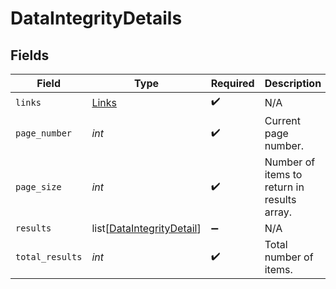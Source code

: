 # DataIntegrityDetails


## Fields

| Field                                                                   | Type                                                                    | Required                                                                | Description                                                             |
| ----------------------------------------------------------------------- | ----------------------------------------------------------------------- | ----------------------------------------------------------------------- | ----------------------------------------------------------------------- |
| `links`                                                                 | [Links](../../models/shared/links.md)                                   | :heavy_check_mark:                                                      | N/A                                                                     |
| `page_number`                                                           | *int*                                                                   | :heavy_check_mark:                                                      | Current page number.                                                    |
| `page_size`                                                             | *int*                                                                   | :heavy_check_mark:                                                      | Number of items to return in results array.                             |
| `results`                                                               | list[[DataIntegrityDetail](../../models/shared/dataintegritydetail.md)] | :heavy_minus_sign:                                                      | N/A                                                                     |
| `total_results`                                                         | *int*                                                                   | :heavy_check_mark:                                                      | Total number of items.                                                  |
